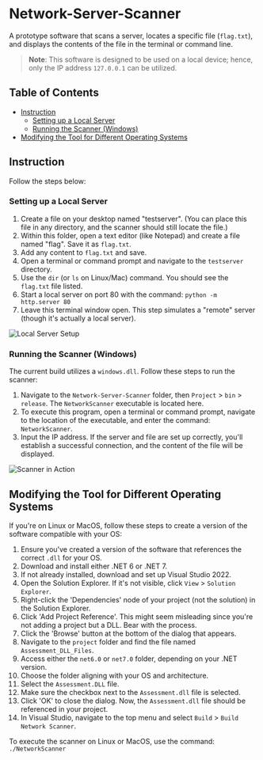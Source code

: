 # Network-Server-Scanner

A prototype software that scans a server, locates a specific file (`flag.txt`), and displays the contents of the file in the terminal or command line.

> **Note**: This software is designed to be used on a local device; hence, only the IP address `127.0.0.1` can be utilized.

## Table of Contents
- [Instruction](#instruction)
  - [Setting up a Local Server](#setting-up-a-local-server)
  - [Running the Scanner (Windows)](#running-the-scanner-windows)
- [Modifying the Tool for Different Operating Systems](#modifying-the-tool-for-different-operating-systems)

## Instruction
Follow the steps below:

### Setting up a Local Server
1. Create a file on your desktop named "testserver". (You can place this file in any directory, and the scanner should still locate the file.)
2. Within this folder, open a text editor (like Notepad) and create a file named "flag". Save it as `flag.txt`.
3. Add any content to `flag.txt` and save.
4. Open a terminal or command prompt and navigate to the `testserver` directory.
5. Use the `dir` (or `ls` on Linux/Mac) command. You should see the `flag.txt` file listed.
6. Start a local server on port 80 with the command: `python -m http.server 80`
7. Leave this terminal window open. This step simulates a "remote" server (though it's actually a local server).
   
![Local Server Setup](https://github.com/l1legend/Network-Server-Scanner/assets/28288764/18fc752c-c6bd-4d42-a8c1-69cac47af420)

### Running the Scanner (Windows)
The current build utilizes a `windows.dll`. Follow these steps to run the scanner:
1. Navigate to the `Network-Server-Scanner` folder, then `Project` > `bin` > `release`. The `NetworkScanner` executable is located here.
2. To execute this program, open a terminal or command prompt, navigate to the location of the executable, and enter the command: `NetworkScanner`.
3. Input the IP address. If the server and file are set up correctly, you'll establish a successful connection, and the content of the file will be displayed.

![Scanner in Action](https://github.com/l1legend/Network-Server-Scanner/assets/28288764/65892a27-efbe-4fc8-a219-51a4d883e1d1)

## Modifying the Tool for Different Operating Systems

If you're on Linux or MacOS, follow these steps to create a version of the software compatible with your OS:

1. Ensure you've created a version of the software that references the correct `.dll` for your OS.
2. Download and install either .NET 6 or .NET 7.
3. If not already installed, download and set up Visual Studio 2022.
4. Open the Solution Explorer. If it's not visible, click `View` > `Solution Explorer`.
5. Right-click the 'Dependencies' node of your project (not the solution) in the Solution Explorer.
6. Click 'Add Project Reference'. This might seem misleading since you're not adding a project but a DLL. Bear with the process.
7. Click the 'Browse' button at the bottom of the dialog that appears.
8. Navigate to the `project` folder and find the file named `Assessment_DLL_Files`.
9. Access either the `net6.0` or `net7.0` folder, depending on your .NET version.
10. Choose the folder aligning with your OS and architecture.
11. Select the `Assessment.DLL` file.
12. Make sure the checkbox next to the `Assessment.dll` file is selected.
13. Click 'OK' to close the dialog. Now, the `Assessment.dll` file should be referenced in your project.
14. In Visual Studio, navigate to the top menu and select `Build` > `Build Network Scanner`.

To execute the scanner on Linux or MacOS, use the command: `./NetworkScanner`
